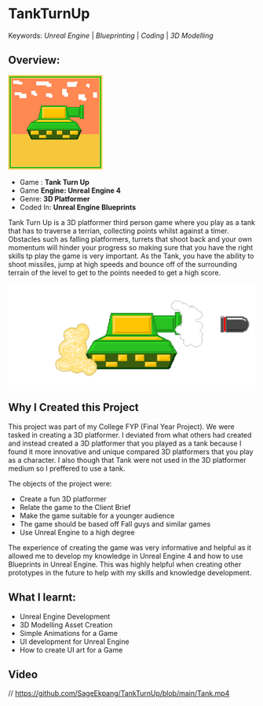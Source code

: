 # TankTurnUp
Keywords: *Unreal Engine* | *Blueprinting* | *Coding* | *3D Modelling*

## Overview:
![Image](https://github.com/SageEkpang/TankTurnUp/blob/main/Tank.png)
- Game : **Tank Turn Up**
- Game **Engine: Unreal Engine 4**
- Genre: **3D Platformer**
- Coded In: **Unreal Engine Blueprints**

Tank Turn Up is a 3D platformer third person game where you play as a tank that has to traverse a terrian, collecting points whilst against a timer. Obstacles such as falling platformers, turrets that shoot back and your own momentum will hinder your progress so making sure that you have the right skills tp play the game is very important. As the Tank, you have the ability to shoot missiles, jump at high speeds and bounce off of the surrounding terrain of the level to get to the points needed to get a high score.

![Tank Image](https://github.com/SageEkpang/TankTurnUp/blob/main/sprite_13.png)

## Why I Created this Project
This project was part of my College FYP (Final Year Project). We were tasked in creating a 3D platformer. I deviated from what others had created and instead created a 3D platformer that you played as a tank because I found it more innovative and unique compared 3D platformers that you play as a character. I also though that Tank were not used in the 3D platformer medium so I preffered to use a tank.

The objects of the project were:
- Create a fun 3D platformer
- Relate the game to the Client Brief
- Make the game suitable for a younger audience
- The game should be based off Fall guys and similar games
- Use Unreal Engine to a high degree

The experience of creating the game was very informative and helpful as it allowed me to develop my knowledge in Unreal Engine 4 and how to use Blueprints in Unreal Engine. This was highly helpful when creating other prototypes in the future to help with my skills and knowledge development.

## What I learnt:
- Unreal Engine Development
- 3D Modelling Asset Creation
- Simple Animations for a Game
- UI development for Unreal Engine
- How to create UI art for a Game

## Video

// https://github.com/SageEkpang/TankTurnUp/blob/main/Tank.mp4

